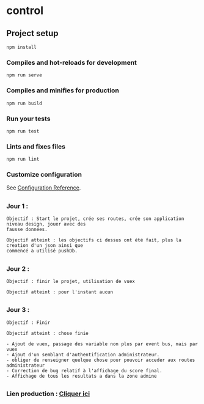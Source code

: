 # control

## Project setup
```
npm install
```

### Compiles and hot-reloads for development
```
npm run serve
```

### Compiles and minifies for production
```
npm run build
```

### Run your tests
```
npm run test
```

### Lints and fixes files
```
npm run lint
```

### Customize configuration
See [Configuration Reference](https://cli.vuejs.org/config/).

## 

### Jour 1 :

```
Objectif : Start le projet, crée ses routes, crée son application niveau design, jouer avec des 
fausse données.

Objectif atteint : les objectifs ci dessus ont été fait, plus la creation d'un json ainsi que 
commencé a utilisé pushDb.
```

##

### Jour 2 :

```
Objectif : finir le projet, utilisation de vuex

Objectif atteint : pour l'instant aucun
```

##

### Jour 3 :

```
Objectif : Finir

Objectif atteint : chose finie

- Ajout de vuex, passage des variable non plus par event bus, mais par vuex
- Ajout d'un semblant d'authentification administrateur.
- obliger de renseigner quelque chose pour pouvoir acceder aux routes administrateur
- Correction de bug relatif à l'affichage du score final.
- Affichage de tous les resultats a dans la zone admine

```

##

### Lien production : [Cliquer ici](https://xxdarksasoukeydu69.github.io)